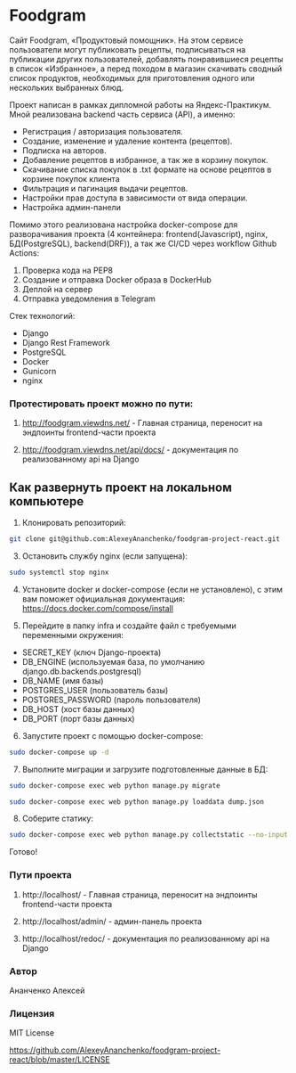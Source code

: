 # Foodgram
Cайт Foodgram, «Продуктовый помощник». На этом сервисе пользователи могут публиковать рецепты, подписываться на публикации других пользователей, добавлять понравившиеся рецепты в список «Избранное», а перед походом в магазин скачивать сводный список продуктов, необходимых для приготовления одного или нескольких выбранных блюд.

Проект написан в рамках дипломной работы на Яндекс-Практикум. Мной реализована backend часть сервиса (API), а именно:

- Регистрация / авторизация пользователя.
- Создание, изменение и удаление контента (рецептов).
- Подписка на авторов.
- Добавление рецептов в избранное, а так же в корзину покупок.
- Скачивание списка покупок в .txt формате на основе рецептов в корзине покупок клиента
- Фильтрация и пагинация выдачи рецептов.
- Настройки прав доступа в зависимости от вида операции.
- Настройка админ-панели

Помимо этого реализована настройка docker-compose для разворачивания проекта (4 контейнера: frontend(Javascript), nginx, БД(PostgreSQL), backend(DRF)), а так же CI/CD через workflow Github Actions:
1. Проверка кода на PEP8
2. Создание и отправка Docker образа в DockerHub
3. Деплой на сервер
4. Отправка уведомления в Telegram

Стек технологий:
- Django
- Django Rest Framework
- PostgreSQL
- Docker
- Gunicorn
- nginx

### Протестировать проект можно по пути:

1. http://foodgram.viewdns.net/ - Главная страница, переносит на эндпоинты frontend-части проекта

2. http://foodgram.viewdns.net/api/docs/ - документация по реализованному api на Django


## Как развернуть проект на локальном компьютере

1. Клонировать репозиторий:

```sh
git clone git@github.com:AlexeyAnanchenko/foodgram-project-react.git
```

3. Остановить службу nginx (если запущена):

```sh
sudo systemctl stop nginx
```

4. Установите docker и docker-compose (если не установлено), с этим вам поможет официальная документация: https://docs.docker.com/compose/install

5. Перейдите в папку infra и создайте файл с требуемыми переменными окружения:
    
- SECRET_KEY (ключ Django-проекта)
- DB_ENGINE (используемая база, по умолчанию django.db.backends.postgresql)
- DB_NAME (имя базы)
- POSTGRES_USER (пользователь базы)
- POSTGRES_PASSWORD (пароль пользователя)
- DB_HOST (хост базы данных)
- DB_PORT (порт базы данных)

6. Запустите проект с помощью docker-compose:

```sh
sudo docker-compose up -d
```

7. Выполните миграции и загрузите подготовленные данные в БД:

```sh
sudo docker-compose exec web python manage.py migrate
```

```sh
sudo docker-compose exec web python manage.py loaddata dump.json
```

8. Соберите статику:

```sh
sudo docker-compose exec web python manage.py collectstatic --no-input
```

Готово!

### Пути проекта

1. http://localhost/ - Главная страница, переносит на эндпоинты frontend-части проекта

2. http://localhost/admin/ - админ-панель проекта

3. http://localhost/redoc/ - документация по реализованному api на Django

### Автор

Ананченко Алексей

### Лицензия

MIT License

https://github.com/AlexeyAnanchenko/foodgram-project-react/blob/master/LICENSE
